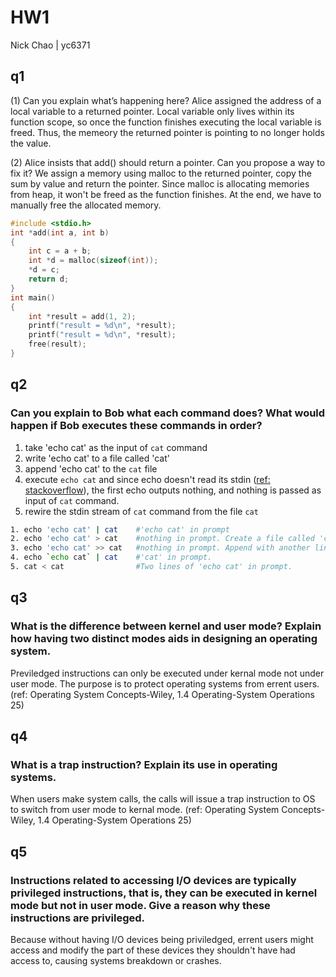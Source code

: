 # HW1
Nick Chao | yc6371
## q1
(1) Can you explain what’s happening here?
Alice assigned the address of a local variable to a returned pointer. Local variable only lives within its function scope, so once the function finishes executing the local variable is freed. Thus, the memeory the returned pointer is pointing to no longer holds the value.

(2) Alice insists that add() should return a pointer. Can you propose a way to fix it?
We assign a memory using malloc to the returned pointer, copy the sum by value and return the pointer. Since malloc is allocating memories from heap, it won't be freed as the function finishes. At the end, we have to manually free the allocated memory.
```c
#include <stdio.h>
int *add(int a, int b)
{
    int c = a + b;
    int *d = malloc(sizeof(int));
    *d = c;
    return d;
}
int main()
{
    int *result = add(1, 2);
    printf("result = %d\n", *result);
    printf("result = %d\n", *result);
    free(result);
}
```

## q2
### Can you explain to Bob what each command does? What would happen if Bob executes these commands in order?
1. take 'echo cat' as the input of `cat` command
2. write 'echo cat' to a file called 'cat'
3. append 'echo cat' to the `cat` file
4. execute `echo cat` and since echo doesn't read its stdin ([ref: stackoverflow](https://stackoverflow.com/questions/35116699/piping-not-working-with-echo-command)), the first echo outputs nothing, and nothing is passed as input of `cat` command.
5. rewire the stdin stream of `cat` command from the file `cat`
```bash
1. echo 'echo cat' | cat    #'echo cat' in prompt
2. echo 'echo cat' > cat    #nothing in prompt. Create a file called 'cat' containing 'echo cat'
3. echo 'echo cat' >> cat   #nothing in prompt. Append with another line of 'echo cat' in the 'cat' file
4. echo `echo cat` | cat    #'cat' in prompt. 
5. cat < cat                #Two lines of 'echo cat' in prompt.
```

## q3
### What is the difference between kernel and user mode? Explain how having two distinct modes aids in designing an operating system.
Previledged instructions can only be executed under kernal mode not under user mode. The purpose is to protect operating systems from errent users.
(ref: Operating System Concepts-Wiley, 1.4 Operating-System Operations 25)

## q4
### What is a trap instruction? Explain its use in operating systems.
When users make system calls, the calls will issue a trap instruction to OS to switch from user mode to kernal mode.
(ref: Operating System Concepts-Wiley, 1.4 Operating-System Operations 25)

## q5
### Instructions related to accessing I/O devices are typically privileged instructions, that is, they can be executed in kernel mode but not in user mode. Give a reason why these instructions are privileged.
Because without having I/O devices being priviledged, errent users might access and modify the part of these devices they shouldn't have had access to, causing systems breakdown or crashes.